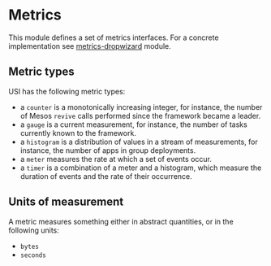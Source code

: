 # Metrics

This module defines a set of metrics interfaces. For a concrete implementation 
see [metrics-dropwizard](http://github.com/mesosphere/usi/metrics-dropwizard) 
module. 

## Metric types

USI has the following metric types:

* a `counter` is a monotonically increasing integer, for instance, the
  number of Mesos `revive` calls performed since the framework became
  a leader.
* a `gauge` is a current measurement, for instance, the number of tasks
  currently known to the framework.
* a `histogram` is a distribution of values in a stream of measurements,
  for instance, the number of apps in group deployments.
* a `meter` measures the rate at which a set of events occur.
* a `timer` is a combination of a meter and a histogram, which measure
  the duration of events and the rate of their occurrence.

## Units of measurement

A metric measures something either in abstract quantities, or in the
following units:

* `bytes`
* `seconds`
